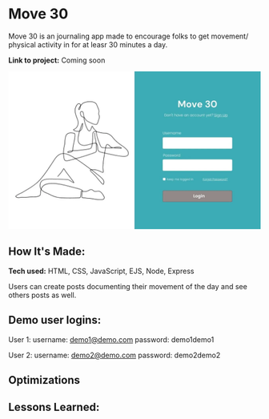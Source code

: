 # Move 30
Move 30 is an journaling app made to encourage folks to get movement/ physical activity in for at leasr 30 minutes a day.

**Link to project:** Coming soon

![alt tag](public/imgs/wireframepic.webp)

## How It's Made:

**Tech used:** HTML, CSS, JavaScript, EJS, Node, Express

Users can create posts documenting their movement of the day and see others posts as well.

## Demo user logins:
User 1:
username: demo1@demo.com
password: demo1demo1

User 2:
username: demo2@demo.com
password: demo2demo2

## Optimizations ##

## Lessons Learned:
